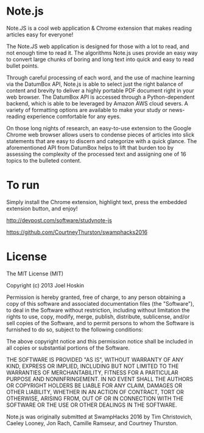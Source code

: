 # Note.js
Note.JS is a cool web application & Chrome extension that makes reading articles easy for everyone!

The Note.JS web application is designed for those with a lot to read, and not enough time to read it. The algorithms Note.js uses provide an easy way to convert large chunks of boring and long text into quick and easy to read bullet points.

Through careful processing of each word, and the use of machine learning via the DatumBox API, Note.js is able to select just the right balance of content and brevity to deliver a highly portable PDF document right in your web browser. The DatumBox API is accessed through a Python-dependent backend, which is able to be leveraged by Amazon AWS cloud severs. A variety of formatting options are available to make your study or news-reading experience comfortable for any eyes.

On those long nights of research, an easy-to-use extension to the Google Chrome web browser allows users to condense pieces of articles into slick statements that are easy to discern and categorize with a quick glance. The aforementioned API from DatumBox helps to lift that burden too by assessing the complexity of the processed text and assigning one of 16 topics to the bulleted content.

# To run
Simply install the Chrome extension, highlight text, press the embedded extension button, and enjoy!

http://devpost.com/software/studynote-js

https://github.com/CourtneyThurston/swamphacks2016

# License
The MIT License (MIT)

Copyright (c) 2013 Joel Hoskin

Permission is hereby granted, free of charge, to any person obtaining a copy of
this software and associated documentation files (the "Software"), to deal in
the Software without restriction, including without limitation the rights to
use, copy, modify, merge, publish, distribute, sublicense, and/or sell copies of
the Software, and to permit persons to whom the Software is furnished to do so,
subject to the following conditions:

The above copyright notice and this permission notice shall be included in all
copies or substantial portions of the Software.

THE SOFTWARE IS PROVIDED "AS IS", WITHOUT WARRANTY OF ANY KIND, EXPRESS OR
IMPLIED, INCLUDING BUT NOT LIMITED TO THE WARRANTIES OF MERCHANTABILITY, FITNESS
FOR A PARTICULAR PURPOSE AND NONINFRINGEMENT. IN NO EVENT SHALL THE AUTHORS OR
COPYRIGHT HOLDERS BE LIABLE FOR ANY CLAIM, DAMAGES OR OTHER LIABILITY, WHETHER
IN AN ACTION OF CONTRACT, TORT OR OTHERWISE, ARISING FROM, OUT OF OR IN
CONNECTION WITH THE SOFTWARE OR THE USE OR OTHER DEALINGS IN THE SOFTWARE.

Note.js was originally submitted at SwampHacks 2016 by Tim Christovich, Caeley Looney, Jon Rach, Camille Ramseur, and Courtney Thurston.
